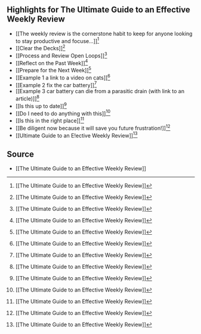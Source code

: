 ## Highlights for The Ultimate Guide to an Effective Weekly Review
- [[The weekly review is the cornerstone habit to keep for anyone looking to stay productive and focuse...]][^2]
- [[Clear the Decks]][^2]
- [[Process and Review Open Loops]][^2]
- [[Reflect on the Past Week]][^2]
- [[Prepare for the Next Week]][^2]
- [[Example 1 a link to a video on cats]][^2]
- [[Example 2 fix the car battery]][^2]
- [[Example 3 car battery can die from a parasitic drain (with link to an article)]][^2]
- [[Is this up to date]][^2]
- [[Do I need to do anything with this]][^2]
- [[Is this in the right place]][^2]
- [[Be diligent now because it will save you future frustration!]][^2]
- [[Ultimate Guide to an E!ective Weekly Review]][^2]

[^2]: [[The Ultimate Guide to an Effective Weekly Review]]

## Source
- [[The Ultimate Guide to an Effective Weekly Review]]